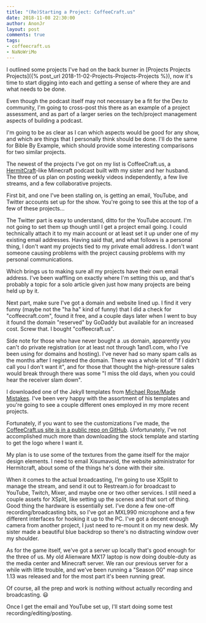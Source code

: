 ```yaml
---
title: "(Re)Starting a Project: CoffeeCraft.us"
date: 2018-11-08 22:30:00
author: AnonJr
layout: post
comments: true
tags:
- coffeecraft.us
- NaNoWriMo
---
```


I outlined some projects I've had on the back burner in [Projects Projects Projects]({% post_url 2018-11-02-Projects-Projects-Projects %}), now it's time to start digging into each and getting a sense of where they are and what needs to be done.

Even though the podcast itself may not necessary be a fit for the Dev.to community, I'm going to cross-post this there as an example of a project assessment, and as part of a larger series on the tech/project management aspects of building a podcast.

I'm going to be as clear as I can which aspects would be good for any show, and which are things that I personally think should be done. I'll do the same for Bible By Example, which should provide some interesting comparisons for two similar projects.

The newest of the projects I've got on my list is CoffeeCraft.us, a [HermitCraft](http://hermitcraft.com/)-like Minecraft podcast built with my sister and her husband. The three of us plan on posting weekly videos independently, a few live streams, and a few collaborative projects.

First bit, and one I've been stalling on, is getting an email, YouTube, and Twitter accounts set up for the show. You're going to see this at the top of a few of these projects&hellip;

The Twitter part is easy to understand, ditto for the YouTube account. I'm not going to set them up though until I get a project email going. I could technically attach it to my main account or at least set it up under one of my existing email addresses. Having said that, and what follows is a personal thing, I don't want my projects tied to my private email address. I don't want someone causing problems with the project causing problems with my personal communications.

Which brings us to making sure all my projects have their own email address. I've been waffling on exactly where I'm setting this up, and that's probably a topic for a solo article given just how many projects are being held up by it.

Next part, make sure I've got a domain and website lined up. I find it very funny (maybe not the "ha ha" kind of funny) that I did a check for "coffeecraft.com", found it free, and a couple days later when I went to buy it found the domain "reserved" by GoDaddy but available for an increased cost. Screw that. I bought "coffeecraft.us".

Side note for those who have never bought a .us domain, apparently you can't do private registration (or at least not through 1and1.com, who I've been using for domains and hosting). I've never had so many spam calls as the months after I registered the domain. There was a whole lot of "If I didn't call you I don't want it", and for those that thought the high-pressure sales would break through there was some "I miss the old days, when you could hear the receiver slam down".

I downloaded one of the Jekyll templates from [Michael Rose/Made Mistakes](https://github.com/mmistakes). I've been very happy with the assortment of his templates and you're going to see a couple different ones employed in my more recent projects.

Fortunately, if you want to see the customizations I've made, the [CoffeeCraft.us site is in a public repo on GitHub](https://github.com/AnonJr/CoffeeCraft.us). *Un*fortunately, I've not accomplished much more than downloading the stock template and starting to get the logo where I want it.

My plan is to use some of the textures from the game itself for the major design elements. I need to email Xisumavoid, the website administrator for Hermitcraft, about some of the things he's done with their site.

When it comes to the actual broadcasting, I'm going to use XSplit to manage the stream, and send it out to Restream.io for broadcast to YouTube, Twitch, Mixer, and maybe one or two other services. I still need a couple assets for XSplit, like setting up the scenes and that sort of thing. Good thing the hardware is essentially set. I've done a few one-off recording/broadcasting bits, so I've got an MXL990 microphone and a few different interfaces for hooking it up to the PC. I've got a decent enough camera from another project, I just need to re-mount it on my new desk. My sister made a beautiful blue backdrop so there's no distracting window over my shoulder.

As for the game itself, we've got a server up locally that's good enough for the three of us. My old Alienware MX17 laptop is now doing double-duty as the media center and Minecraft server. We ran our previous server for a while with little trouble, and we've been running a "Season 00" map since 1.13 was released and for the most part it's been running great.

Of course, all the prep and work is nothing without actually recording and broadcasting. :smiley:

Once I get the email and YouTube set up, I'll start doing some test recording/editing/posting.
